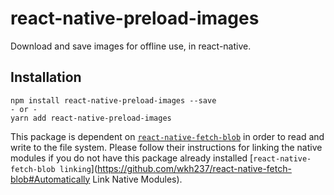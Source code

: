 # react-native-preload-images
Download and save images for offline use, in react-native.

## Installation

    npm install react-native-preload-images --save
    - or -
    yarn add react-native-preload-images

This package is dependent on [`react-native-fetch-blob`](https://github.com/wkh237/react-native-fetch-blob) in order to read and write to the file system. Please follow their instructions for linking the native modules if you do not have this package already installed [`react-native-fetch-blob linking`](https://github.com/wkh237/react-native-fetch-blob#Automatically Link Native Modules).
